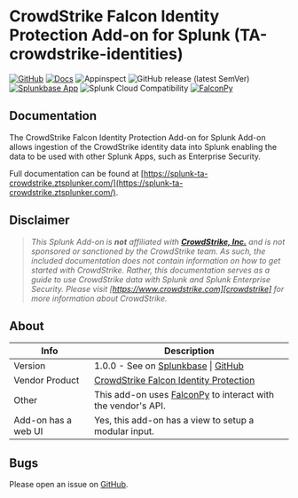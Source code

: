 # CrowdStrike Falcon Identity Protection Add-on for Splunk (TA-crowdstrike-identities)

[![GitHub](https://img.shields.io/github/license/ZachChristensen28/TA-crowdstrike-identities)]()
[![Docs](https://github.com/ZachChristensen28/TA-crowdstrike-identities/actions/workflows/docs.yml/badge.svg)](https://splunk-ta-crowdstrike.ztsplunker.com/)
![Appinspect](https://github.com/ZachChristensen28/TA-crowdstrike-identities/actions/workflows/appinspect.yml/badge.svg)
![GitHub release (latest SemVer)](https://img.shields.io/github/v/release/ZachChristensen28/TA-crowdstrike-identities)
[![Splunkbase App](https://img.shields.io/badge/Splunkbase-TA--crowdstrike--identities-blue)](https://splunkbase.splunk.com/app/6893)
![Splunk Cloud Compatibility](https://img.shields.io/badge/Splunk%20Cloud%20Ready-Victoria%20|%20Classic-informational?logo=splunk)
[![FalconPy](https://img.shields.io/badge/FalconPy-1.2.x-red?logo=crowdstrike)](https://falconpy.io/)

## Documentation

The CrowdStrike Falcon Identity Protection Add-on for Splunk Add-on allows ingestion of the CrowdStrike identity data into Splunk enabling the data to be used with other Splunk Apps, such as Enterprise Security.

Full documentation can be found at [https://splunk-ta-crowdstrike.ztsplunker.com/](https://splunk-ta-crowdstrike.ztsplunker.com/).

## Disclaimer

> *This Splunk Add-on is __not__ affiliated with [__CrowdStrike, Inc.__][crowdstrike] and is not sponsored or sanctioned by the CrowdStrike team. As such, the included documentation does not contain information on how to get started with CrowdStrike. Rather, this documentation serves as a guide to use CrowdStrike data with Splunk and Splunk Enterprise Security. Please visit [https://www.crowdstrike.com][crowdstrike] for more information about CrowdStrike.*

[crowdstrike]: https://www.crowdstrike.com/

## About

 Info | Description
------|----------
Version | 1.0.0 - See on [Splunkbase](https://splunkbase.splunk.com/app/6893) \| [GitHub](https://github.com/ZachChristensen28/TA-crowdstrike-identities)
Vendor Product | [CrowdStrike Falcon Identity Protection](https://www.crowdstrike.com/products/identity-protection/)
Other | This add-on uses [FalconPy](https://falconpy.io/) to interact with the vendor's API.
Add-on has a web UI | Yes, this add-on has a view to setup a modular input.

## Bugs

Please open an issue on [GitHub](https://github.com/ZachChristensen28/TA-crowdstrike-identities/issues).
